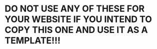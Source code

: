 # DO NOT USE ANY OF THESE FOR YOUR WEBSITE IF YOU INTEND TO COPY THIS ONE AND USE IT AS A TEMPLATE!!!
